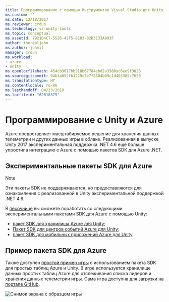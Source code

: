 ```yaml
---
title: Программирование с помощью Инструментов Visual Studio для Unity и Azure | Документы Майкрософт
ms.custom: ''
ms.date: 12/18/2017
ms.reviewer: crdun
ms.technology: vs-unity-tools
ms.topic: conceptual
ms.assetid: 7921D4C7-5526-42F5-8E03-82D3E33A893F
author: therealjohn
ms.author: johmil
manager: crdun
ms.workload:
- azure
- unity
ms.openlocfilehash: 454cb3617bb918b67784ebd2a3388ac6ee9f3826
ms.sourcegitcommit: 94b3a052fb1229c7e7f8804b09c1d403385c7630
ms.translationtype: HT
ms.contentlocale: ru-RU
ms.lasthandoff: 04/23/2019
ms.locfileid: "62818375"
---
```

# <a name="program-with-unity-and-azure"></a>Программирование с Unity и Azure

Azure предоставляет масштабируемое решение для хранения данных телеметрии и других данных игры в облаке. Реализованная в выпуске Unity 2017 экспериментальная поддержка .NET 4.6 еще больше упростила интеграцию с Azure с помощью пакетов SDK для Azure .NET.

## <a name="experimental-azure-sdks"></a>Экспериментальные пакеты SDK для Azure

> [!NOTE]
> Эти пакеты SDK не поддерживаются, но предоставляются для ознакомления с реализованной в Unity экспериментальной поддержкой .NET 4.6.

В [песочнице](/sandbox/) вы сможете поработать со следующими экспериментальными пакетами SDK для Azure с помощью Unity:

* [пакет SDK для хранилища Azure для Unity](https://aka.ms/azstoragegamedev);
* [Пакет SDK для центров событий Azure для Unity](https://aka.ms/azeventhubsgamedev);
* [пакет SDK для мобильных приложений Azure для Unity](https://aka.ms/azmobileappsgamedev).

## <a name="azure-sdk-sample"></a>Пример пакета SDK для Azure

Также доступен [простой пример игры](https://aka.ms/azmobileappsracer) с использованием пакета SDK для простых таблиц Azure и Unity. В игре используется хранилище данных простых таблиц Azure для отслеживания списка лидеров и хранения данных телеметрии игры. Сама игра доступна для [загрузки на портале GitHub](https://aka.ms/azsamples-unity).

![Снимок экрана с образцом игры](media/vstu_azure-test-sample-game-image2.png)
